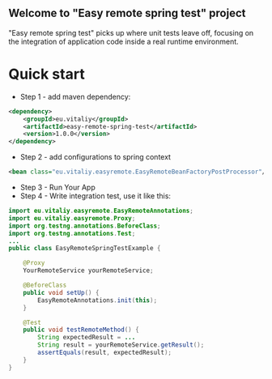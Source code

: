 Welcome to "Easy remote spring test" project
-----------------------------
"Easy remote spring test" picks up where unit tests leave off, focusing on the integration of application code inside a real runtime environment.

Quick start
===========
-   Step 1 - add maven dependency:
```xml
<dependency>
    <groupId>eu.vitaliy</groupId>
    <artifactId>easy-remote-spring-test</artifactId>
    <version>1.0.0</version>
</dependency>

```
- Step 2 - add configurations to spring context
```xml
<bean class="eu.vitaliy.easyremote.EasyRemoteBeanFactoryPostProcessor"/>
```
- Step 3 - Run Your App
- Step 4 - Write integration test, use it like this:
```java
import eu.vitaliy.easyremote.EasyRemoteAnnotations;
import eu.vitaliy.easyremote.Proxy;
import org.testng.annotations.BeforeClass;
import org.testng.annotations.Test;
...
public class EasyRemoteSpringTestExample {

    @Proxy
    YourRemoteService yourRemoteService;

    @BeforeClass
    public void setUp() {
        EasyRemoteAnnotations.init(this);
    }

    @Test
    public void testRemoteMethod() {
		String expectedResult = ...
        String result = yourRemoteService.getResult();
        assertEquals(result, expectedResult);
    }
}

```
